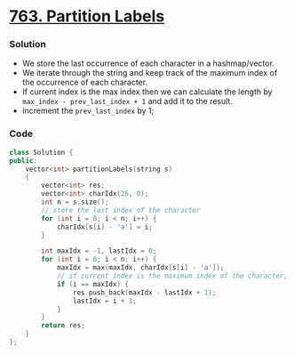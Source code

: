 # [763. Partition Labels](https://leetcode.com/problems/partition-labels/)

### Solution

-   We store the last occurrence of each character in a hashmap/vector.
-   We iterate through the string and keep track of the maximum index of the occurrence of each character.
-   If current index is the max index then we can calculate the length by `max_index - prev_last_index + 1` and add it to the result.
-   increment the `prev_last_index` by 1;

### Code

```cpp
class Solution {
public:
    vector<int> partitionLabels(string s)
    {
        vector<int> res;
        vector<int> charIdx(26, 0);
        int n = s.size();
        // store the last index of the character
        for (int i = 0; i < n; i++) {
            charIdx[s[i] - 'a'] = i;
        }

        int maxIdx = -1, lastIdx = 0;
        for (int i = 0; i < n; i++) {
            maxIdx = max(maxIdx, charIdx[s[i] - 'a']);
            // if current index is the maximum index of the character,
            if (i == maxIdx) {
                res.push_back(maxIdx - lastIdx + 1);
                lastIdx = i + 1;
            }
        }
        return res;
    }
};
```
